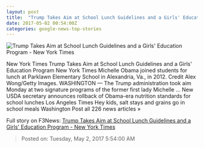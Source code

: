 ```yaml
---
layout: post
title:  "Trump Takes Aim at School Lunch Guidelines and a Girls' Education Program - New York Times"
date: 2017-05-02 00:54:00Z
categories: google-news-top-stories
---
```


![Trump Takes Aim at School Lunch Guidelines and a Girls' Education Program - New York Times](https://static01.nyt.com/images/2017/05/02/us/02school/02school-facebookJumbo.jpg)

New York Times Trump Takes Aim at School Lunch Guidelines and a Girls' Education Program New York Times Michelle Obama joined students for lunch at Parklawn Elementary School in Alexandria, Va., in 2012. Credit Alex Wong/Getty Images. WASHINGTON — The Trump administration took aim Monday at two signature programs of the former first lady Michelle ... New USDA secretary announces rollback of Obama-era nutrition standards for school lunches Los Angeles Times Hey kids, salt stays and grains go in school meals Washington Post all 226 news articles »


Full story on F3News: [Trump Takes Aim at School Lunch Guidelines and a Girls' Education Program - New York Times](http://www.f3nws.com/n/uRhruB)

> Posted on: Tuesday, May 2, 2017 5:54:00 AM

